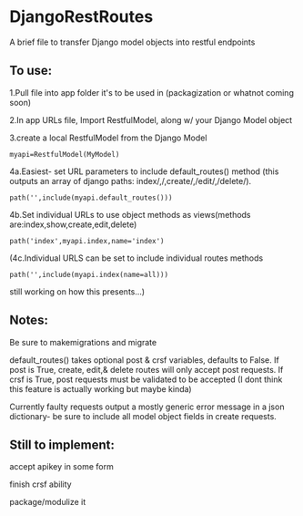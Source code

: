 # DjangoRestRoutes
A brief file to transfer Django model objects into restful endpoints

## To use:
1.Pull file into app folder it's to be used in (packagization or whatnot coming soon)

2.In app URLs file, Import RestfulModel, along w/ your Django Model object

3.create a local RestfulModel from the Django Model
    
    myapi=RestfulModel(MyModel)
    
4a.Easiest- set URL parameters to include default_routes() method (this outputs an array of django paths: index/,<id>/,create/,<id>/edit/,<id>/delete/).
    
    path('',include(myapi.default_routes()))
    
4b.Set individual URLs to use object methods as views(methods are:index,show,create,edit,delete)
    
    path('index',myapi.index,name='index')

(4c.Individual URLS can be set to include individual routes methods
    
    path('',include(myapi.index(name=all)))

still working on how this presents...)

## Notes:
Be sure to makemigrations and migrate

default_routes() takes optional post & crsf variables, defaults to False. 
    If post is True, create, edit,& delete routes will only accept post requests. If crsf is True, post requests must be validated to be       accepted (I dont think this feature is actually working but maybe kinda)
    
Currently faulty requests output a mostly generic error message in a json dictionary- be sure to include all model object fields in create requests.

## Still to implement:
accept apikey in some form

finish crsf ability

package/modulize it

